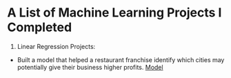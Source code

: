 # A List of Machine Learning Projects I Completed

1. Linear Regression Projects:

- Built a model that helped a restaurant franchise identify which cities may potentially give their business higher profits. [Model](linear_regression.ipynb)
